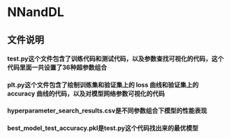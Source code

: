 # NNandDL
## 文件说明
#### test.py这个文件包含了训练代码和测试代码，以及参数查找可视化的代码，这个代码里面一共设置了36种超参数组合
#### plt.py这个文件包含了绘制训练集和验证集上的 loss 曲线和验证集上的 accuracy 曲线的代码，以及对模型网络参数可视化的代码
#### hyperparameter_search_results.csv是不同参数组合下模型的性能表现
#### best_model_test_accuracy.pkl是test.py这个代码找出来的最优模型

